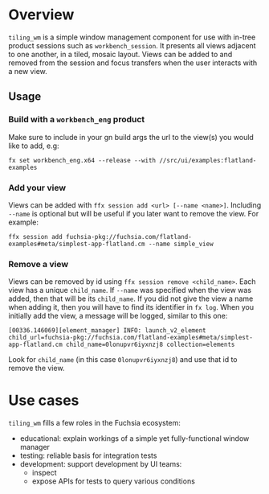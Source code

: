 # Overview

`tiling_wm` is a simple window management component for use with in-tree product sessions such as
`workbench_session`. It presents all views adjacent to one another, in a tiled, mosaic layout.
Views can be added to and removed from the session and focus transfers when the user interacts with
a new view.

## Usage

### Build with a `workbench_eng` product

Make sure to include in your gn build args the url to the view(s) you would like to add, e.g:

```
fx set workbench_eng.x64 --release --with //src/ui/examples:flatland-examples
```

### Add your view

Views can be added with `ffx session add <url> [--name <name>]`. Including `--name` is optional but
will be useful if you later want to remove the view. For example:

```
ffx session add fuchsia-pkg://fuchsia.com/flatland-examples#meta/simplest-app-flatland.cm --name simple_view
```

### Remove a view

Views can be removed by id using `ffx session remove <child_name>`. Each view has a unique `child_name`. If `--name` was specified when the view was added, then that will be its `child_name`. If you did not give the view a name when adding it, then you will have to find its identifier in `fx log`. When you initially add the view, a message will be logged, similar to this one:

```
[00336.146069][element_manager] INFO: launch_v2_element child_url=fuchsia-pkg://fuchsia.com/flatland-examples#meta/simplest-app-flatland.cm child_name=0lonupvr6iyxnzj8 collection=elements
```

Look for `child_name` (in this case `0lonupvr6iyxnzj8`) and use that id to remove the view.

# Use cases

`tiling_wm` fills a few roles in the Fuchsia ecosystem:

- educational: explain workings of a simple yet fully-functional window manager
- testing: reliable basis for integration tests
- development: support development by UI teams:
  - inspect
  - expose APIs for tests to query various conditions
